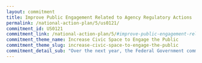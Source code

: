 ```yaml
---
layout: commitment
title: Improve Public Engagement Related to Agency Regulatory Actions
permalink: /national-action-plan/5/us0121/
commitment_id: US0121
commitment_link: /national-action-plan/5/#improve-public-engagement-related-to-agency-regulatory-actions
commitment_theme_name: Increase Civic Space to Engage the Public
commitment_theme_slug: increase-civic-space-to-engage-the-public
commitment_detail_sub: "Over the next year, the Federal Government commits to supporting greater community engagement in the rulemaking process, including through its efforts to modernize the regulatory review process, through tools, guidance, and other resources."
---
```


